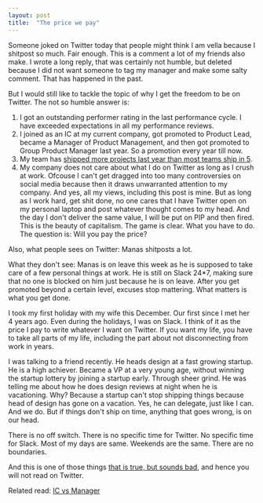 ```yaml
---
layout: post
title:  "The price we pay"
---
```


Someone joked on Twitter today that people might think I am vella because I shitpost so much. Fair enough. This is a comment a lot of my friends also make. I wrote a long reply, that was certainly not humble, but deleted because I did not want someone to tag my manager and make some salty comment. That has happened in the past.

But I would still like to tackle the topic of why I get the freedom to be on Twitter. The not so humble answer is:
1. I got an outstanding performer rating in the last performance cycle. I have exceeded expectations in all my performance reviews.
2. I joined as an IC at my current company, got promoted to Product Lead, became a Manager of Product Management, and then got promoted to Group Product Manager last year. So a promotion every year till now.
3. My team has [shipped more projects last year than most teams ship in 5](https://manassaloi.com/proofofwork/).
4. My company does not care about what I do on Twitter as long as I crush at work. Ofcouse I can't get dragged into too many controversies on social media because then it draws unwarranted attention to my company. And yes, all my views, including this post is mine. But as long as I work hard, get shit done, no one cares that I have Twitter open on my personal laptop and post whatever thought comes to my head. And the day I don't deliver the same value, I will be put on PIP and then fired. This is the beauty of capitalism. The game is clear. What you have to do. The question is: Will you pay the price?

Also, what people sees on Twitter: Manas shitposts a lot.

What they don't see: Manas is on leave this week as he is supposed to take care of a few personal things at work. He is still on Slack 24*7, making sure that no one is blocked on him just because he is on leave. After you get promoted beyond a certain level, excuses stop mattering. What matters is what you get done.

I took my first holiday with my wife this December. Our first since I met her 4 years ago. Even during the holidays, I was on Slack. I think of it as the price I pay to write whatever I want on Twitter. If you want my life, you have to take all parts of my life, including the part about not disconnecting from work in years.

I was talking to a friend recently. He heads design at a fast growing startup. He is a high achiever. Became a VP at a very young age, without winning the startup lottery by joining a startup early. Through sheer grind. He was telling me about how he does design reviews at night when he is vacationing. Why? Because a startup can't stop shipping things because head of design has gone on a vacation. Yes, he can delegate, just like I can. And we do. But if things don't ship on time, anything that goes wrong, is on our head.

There is no off switch. There is no specific time for Twitter. No specific time for Slack. Most of my days are same. Weekends are the same. There are no boundaries.

And this is one of those things [that is true, but sounds bad](https://manassaloi.com/2022/01/11/what-true-what-i-want.html), and hence you will not read on Twitter.

Related read: [IC vs Manager](https://manassaloi.com/2021/09/11/ic-manager.html)
